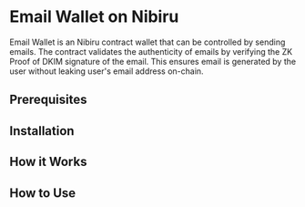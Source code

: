 # Email Wallet on Nibiru

Email Wallet is an Nibiru contract wallet that can be controlled by sending emails. The contract validates the authenticity of emails by verifying the ZK Proof of DKIM signature of the email. This ensures email is generated by the user without leaking user's email address on-chain.

## Prerequisites

## Installation



## How it Works

## How to Use